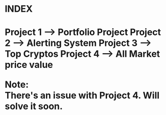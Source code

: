 <h1>INDEX<h1>
Project 1 --> Portfolio Project  
Project 2 --> Alerting System   
Project 3 --> Top Cryptos  
Project 4 --> All Market price value  

Note:  
There's an issue with Project 4. Will solve it soon.   